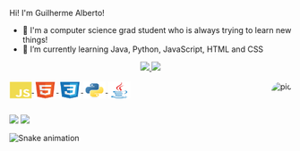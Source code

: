 Hi! I'm Guilherme Alberto!

- 👀 I'm a computer science grad student who is always trying to learn new things!
- 🌱 I’m currently learning Java, Python, JavaScript, HTML and CSS

<div align="center">
  <a href="https://github.com/GuilhermeAlz">
  <img height="150em" src="https://github-readme-stats.vercel.app/api?username=GuilhermeAlz&show_icons=true&theme=tokyonight&include_all_commits=true&count_private=true"/>
  <img height="150em" src="https://github-readme-stats.vercel.app/api/top-langs/?username=GuilhermeAlz&layout=compact&langs_count=7&theme=tokyonight"/>
</div>

<div style="display: inline_block"><br>
  <img align="center" alt="Gui-Js" height="30" width="40" src="https://raw.githubusercontent.com/devicons/devicon/master/icons/javascript/javascript-plain.svg">
  <img align="center" alt="Gui-HTML" height="30" width="40" src="https://raw.githubusercontent.com/devicons/devicon/master/icons/html5/html5-original.svg">
  <img align="center" alt="Gui-CSS" height="30" width="40" src="https://raw.githubusercontent.com/devicons/devicon/master/icons/css3/css3-original.svg">
  <img align="center" alt="Gui-Python" height="30" width="40" src="https://raw.githubusercontent.com/devicons/devicon/master/icons/python/python-original.svg">
  <img align="center" alt="Java" height="30" width="40" src="https://raw.githubusercontent.com/devicons/devicon/master/icons/java/java-original.svg">
  <img align="right" alt="pic" height="200" style="border-radius:100px;"         src="https://cdn.discordapp.com/attachments/431620926585700352/1030598769865134120/download20221005183724.png">
</div>
  
  ##
  
  <div> 
  <a href="https://www.instagram.com/guilhermeadc_/" target="_blank"><img src="https://img.shields.io/badge/-Instagram-%23E4405F?style=for-the-badge&logo=instagram&logoColor=white" target="_blank"></a> 
  <a href = "mailto:guilhermecamelo86@gmail.com"><img src="https://img.shields.io/badge/-Gmail-%23333?style=for-the-badge&logo=gmail&logoColor=white" target="_blank"></a>
 
  ![Snake animation](https://github.com/GuilhermeAlz/GuilhermeAlz/blob/output/github-contribution-grid-snake.svg)
 
</div>
